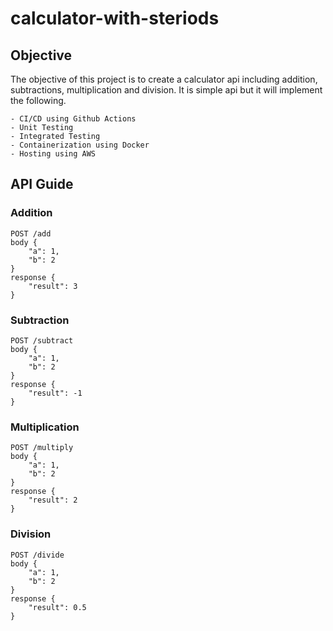 # calculator-with-steriods

## Objective

The objective of this project is to create a calculator api including addition, subtractions, multiplication and division. It is simple api but it will implement the following.

    - CI/CD using Github Actions
    - Unit Testing
    - Integrated Testing
    - Containerization using Docker
    - Hosting using AWS

## API Guide

### Addition

```API
POST /add
body {
    "a": 1,
    "b": 2
}
response {
    "result": 3
}
```

### Subtraction

```
POST /subtract
body {
    "a": 1,
    "b": 2
}
response {
    "result": -1
}
```

### Multiplication

```
POST /multiply
body {
    "a": 1,
    "b": 2
}
response {
    "result": 2
}
```

### Division

```
POST /divide
body {
    "a": 1,
    "b": 2
}
response {
    "result": 0.5
}
```
